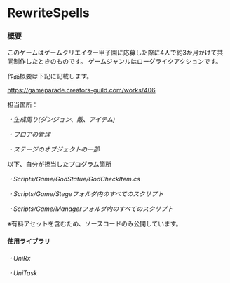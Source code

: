 # RewriteSpells

### 概要
このゲームはゲームクリエイター甲子園に応募した際に4人で約3か月かけて共同制作したときのものです。
ゲームジャンルはローグライクアクションです。

作品概要は下記に記載します。

https://gameparade.creators-guild.com/works/406

担当箇所：

*・生成周り(ダンジョン、敵、アイテム)*

*・フロアの管理*

*・ステージのオブジェクトの一部*

以下、自分が担当したプログラム箇所

*・Scripts/Game/GodStatue/GodCheckItem.cs*

*・Scripts/Game/Stegeフォルダ内のすべてのスクリプト*

*・Scripts/Game/Managerフォルダ内のすべてのスクリプト*

※有料アセットを含むため、ソースコードのみ公開しています。

#### 使用ライブラリ
*・UniRx*

*・UniTask*

